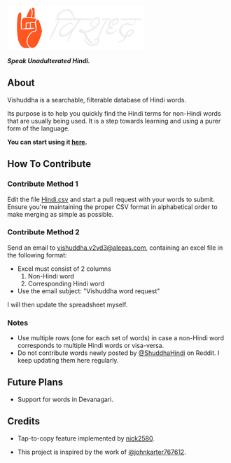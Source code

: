 <img src="src/images/hindi-light-logo.png" width=auto height="100">

***Speak Unadulterated Hindi.***

## About

Vishuddha is a searchable, filterable database of Hindi words.

Its purpose is to help you quickly find the Hindi terms for non-Hindi words that are usually being used. It is a step towards learning and using a purer form of the language.

**You can start using it [here](https://vishuddha.gatsbyjs.io/).**

## How To Contribute

### Contribute Method 1

Edit the file [Hindi.csv](./src/data/Hindi.csv) and start a pull request with your words to submit. Ensure you're maintaining the proper CSV format in alphabetical order to make merging as simple as possible.

### Contribute Method 2

Send an email to vishuddha.v2vd3@aleeas.com, containing an excel file in the following format:

- Excel must consist of 2 columns
  1. Non-Hindi word
  2. Corresponding Hindi word
- Use the email subject: "Vishuddha word request"

I will then update the spreadsheet myself.

### Notes
- Use multiple rows (one for each set of words) in case a non-Hindi word corresponds to multiple Hindi words or visa-versa.
- Do not contribute words newly posted by [@ShuddhaHindi](https://www.reddit.com/user/ShuddhaHindi) on Reddit. I keep updating them here regularly.

## Future Plans
- Support for words in Devanagari.

## Credits
- Tap-to-copy feature implemented by [nick2580](https://github.com/venusuranus/vishuddha/pulls?q=is%3Apr+author%3Anick2580).

- This project is inspired by the work of [@johnkarter767612](https://www.reddit.com/user/johnkarter767612).
